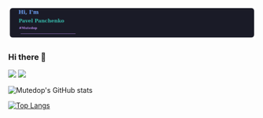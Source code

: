 ![Mutedop GitHub Banner](./illustrator/ppt3.png)

### Hi there 👋

![](https://img.shields.io/badge/Code-Python-informational?style=plastic&logo=python&logoColor=BE90F2&color=1A1B27)
![](https://img.shields.io/badge/Code-MySQL-informational?style=plastic&logo=mysql&logoColor=BE90F2&color=1A1B27)




![Mutedop's GitHub stats](https://github-readme-stats.vercel.app/api?username=mutedop&show_icons=true&theme=tokyonight)

[![Top Langs](https://github-readme-stats.vercel.app/api/top-langs/?username=mutedop&theme=tokyonight)](https://github.com/mutedop/github-readme-stats)


<!--
**Mutedop/mutedop** is a ✨ _special_ ✨ repository because its `README.md` (this file) appears on your GitHub profile.

Here are some ideas to get you started:

- 🔭 I’m currently working on ...
- 🌱 I’m currently learning ...
- 👯 I’m looking to collaborate on ...
- 🤔 I’m looking for help with ...
- 💬 Ask me about ...
- 📫 How to reach me: ...
- 😄 Pronouns: ...
- ⚡ Fun fact: ...
-->
